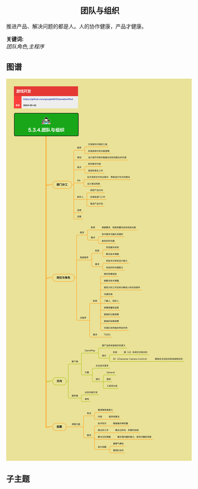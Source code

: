 <h2 align="center">团队与组织</h2>
<p>
推进产品、解决问题的都是人。人的协作健康，产品才健康。
</p>

**关键词:**<br/> 
*团队角色,主程序*

## 图谱
![图片加载中...](../../exports/5.3.4.团队与组织.png?raw=true)

## 子主题
